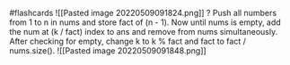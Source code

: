 #flashcards 
![[Pasted image 20220509091824.png]]
?
Push all numbers from 1 to n in nums and store fact of (n - 1). Now until nums is empty, add the num at (k / fact) index to ans and remove from nums simultaneously. After checking for empty, change k to k % fact and fact to fact / nums.size().
![[Pasted image 20220509091848.png]]